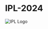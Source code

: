 # IPL-2024

![IPL Logo](https://github.com/nikkvd/IPL-2024/blob/main/Images/TATA-IPL-2022.jpg?raw=true)
